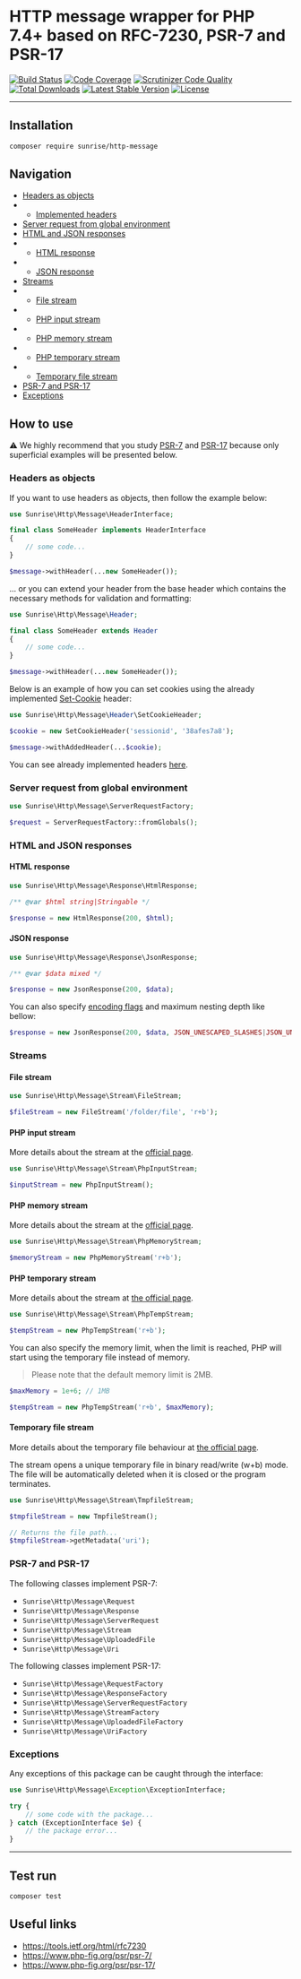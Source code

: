 # HTTP message wrapper for PHP 7.4+ based on RFC-7230, PSR-7 and PSR-17

[![Build Status](https://scrutinizer-ci.com/g/sunrise-php/http-message/badges/build.png?b=master)](https://scrutinizer-ci.com/g/sunrise-php/http-message/build-status/master)
[![Code Coverage](https://scrutinizer-ci.com/g/sunrise-php/http-message/badges/coverage.png?b=master)](https://scrutinizer-ci.com/g/sunrise-php/http-message/?branch=master)
[![Scrutinizer Code Quality](https://scrutinizer-ci.com/g/sunrise-php/http-message/badges/quality-score.png?b=master)](https://scrutinizer-ci.com/g/sunrise-php/http-message/?branch=master)
[![Total Downloads](https://poser.pugx.org/sunrise/http-message/downloads?format=flat)](https://packagist.org/packages/sunrise/http-message)
[![Latest Stable Version](https://poser.pugx.org/sunrise/http-message/v/stable?format=flat)](https://packagist.org/packages/sunrise/http-message)
[![License](https://poser.pugx.org/sunrise/http-message/license?format=flat)](https://packagist.org/packages/sunrise/http-message)

---

## Installation

```bash
composer require sunrise/http-message
```

## Navigation

- [Headers as objects](#headers-as-objects)
- - [Implemented headers](https://github.com/sunrise-php/http-message/blob/master/docs/headers.md)
- [Server request from global environment](#server-request-from-global-environment)
- [HTML and JSON responses](#html-and-json-responses)
- - [HTML response](#html-response)
- - [JSON response](#json-response)
- [Streams](#streams)
- - [File stream](#file-stream)
- - [PHP input stream](#php-input-stream)
- - [PHP memory stream](#php-memory-stream)
- - [PHP temporary stream](#php-temporary-stream)
- - [Temporary file stream](#temporary-file-stream)
- [PSR-7 and PSR-17](#psr-7-and-psr-17)
- [Exceptions](#exceptions)

## How to use

⚠️ We highly recommend that you study [PSR-7](https://www.php-fig.org/psr/psr-7/) and [PSR-17](https://www.php-fig.org/psr/psr-17/) because only superficial examples will be presented below.

### Headers as objects

If you want to use headers as objects, then follow the example below:

```php
use Sunrise\Http\Message\HeaderInterface;

final class SomeHeader implements HeaderInterface
{
    // some code...
}

$message->withHeader(...new SomeHeader());
```

... or you can extend your header from the base header which contains the necessary methods for validation and formatting:

```php
use Sunrise\Http\Message\Header;

final class SomeHeader extends Header
{
    // some code...
}

$message->withHeader(...new SomeHeader());
```

Below is an example of how you can set cookies using the already implemented [Set-Cookie](https://github.com/sunrise-php/http-message/blob/master/docs/headers.md#Set-Cookie) header:

```php
use Sunrise\Http\Message\Header\SetCookieHeader;

$cookie = new SetCookieHeader('sessionid', '38afes7a8');

$message->withAddedHeader(...$cookie);
```

You can see already implemented headers [here](https://github.com/sunrise-php/http-message/blob/master/docs/headers.md).

### Server request from global environment

```php
use Sunrise\Http\Message\ServerRequestFactory;

$request = ServerRequestFactory::fromGlobals();
```

### HTML and JSON responses

#### HTML response

```php
use Sunrise\Http\Message\Response\HtmlResponse;

/** @var $html string|Stringable */

$response = new HtmlResponse(200, $html);
```

#### JSON response

```php
use Sunrise\Http\Message\Response\JsonResponse;

/** @var $data mixed */

$response = new JsonResponse(200, $data);
```

You can also specify [encoding flags](https://www.php.net/manual/en/json.constants.php#constant.json-hex-tag) and maximum nesting depth like bellow:

```php
$response = new JsonResponse(200, $data, JSON_UNESCAPED_SLASHES|JSON_UNESCAPED_UNICODE, 512);
```

### Streams

#### File stream

```php
use Sunrise\Http\Message\Stream\FileStream;

$fileStream = new FileStream('/folder/file', 'r+b');
```

#### PHP input stream

More details about the stream at the [official page](https://www.php.net/manual/en/wrappers.php.php#wrappers.php.input).

```php
use Sunrise\Http\Message\Stream\PhpInputStream;

$inputStream = new PhpInputStream();
```

#### PHP memory stream

More details about the stream at the [official page](https://www.php.net/manual/en/wrappers.php.php#wrappers.php.memory).

```php
use Sunrise\Http\Message\Stream\PhpMemoryStream;

$memoryStream = new PhpMemoryStream('r+b');
```

#### PHP temporary stream

More details about the stream at [the official page](https://www.php.net/manual/en/wrappers.php.php#wrappers.php.memory).

```php
use Sunrise\Http\Message\Stream\PhpTempStream;

$tempStream = new PhpTempStream('r+b');
```

You can also specify the memory limit, when the limit is reached, PHP will start using the temporary file instead of memory.

> Please note that the default memory limit is 2MB.

```php
$maxMemory = 1e+6; // 1MB

$tempStream = new PhpTempStream('r+b', $maxMemory);
```

#### Temporary file stream

More details about the temporary file behaviour at [the official page](https://www.php.net/manual/en/function.tmpfile).

The stream opens a unique temporary file in binary read/write (w+b) mode. The file will be automatically deleted when it is closed or the program terminates.

```php
use Sunrise\Http\Message\Stream\TmpfileStream;

$tmpfileStream = new TmpfileStream();

// Returns the file path...
$tmpfileStream->getMetadata('uri');
```

### PSR-7 and PSR-17

The following classes implement PSR-7:

- `Sunrise\Http\Message\Request`
- `Sunrise\Http\Message\Response`
- `Sunrise\Http\Message\ServerRequest`
- `Sunrise\Http\Message\Stream`
- `Sunrise\Http\Message\UploadedFile`
- `Sunrise\Http\Message\Uri`

The following classes implement PSR-17:

- `Sunrise\Http\Message\RequestFactory`
- `Sunrise\Http\Message\ResponseFactory`
- `Sunrise\Http\Message\ServerRequestFactory`
- `Sunrise\Http\Message\StreamFactory`
- `Sunrise\Http\Message\UploadedFileFactory`
- `Sunrise\Http\Message\UriFactory`

### Exceptions

Any exceptions of this package can be caught through the interface:

```php
use Sunrise\Http\Message\Exception\ExceptionInterface;

try {
    // some code with the package...
} catch (ExceptionInterface $e) {
    // the package error...
}
```

---

## Test run

```bash
composer test
```

## Useful links

* https://tools.ietf.org/html/rfc7230
* https://www.php-fig.org/psr/psr-7/
* https://www.php-fig.org/psr/psr-17/

